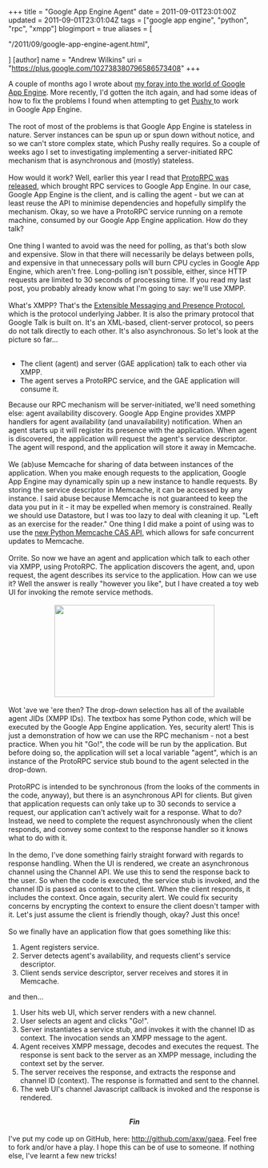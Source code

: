 +++
title = "Google App Engine Agent"
date = 2011-09-01T23:01:00Z
updated = 2011-09-01T23:01:04Z
tags = ["google app engine", "python", "rpc", "xmpp"]
blogimport = true 
aliases = [

  "/2011/09/google-app-engine-agent.html",

]
[author]
	name = "Andrew Wilkins"
	uri = "https://plus.google.com/102738380796586573408"
+++

A couple of months ago I wrote about <a href="http://blog.awilkins.id.au/2011/07/controlling-remote-agents-from-google.html">my foray into the world of Google App Engine</a>. More recently, I'd gotten the itch again, and had some ideas of how to fix the problems I found when attempting to get <a href="http://awilkins.id.au/pushy/">Pushy </a>to work in&nbsp;Google App Engine.<br /><br />The root of most of the problems is that&nbsp;Google App Engine&nbsp;is stateless in nature. Server instances can be spun up or spun down without notice, and so we can't store complex state, which Pushy really requires. So a couple of weeks ago I set to investigating implementing a server-initiated RPC mechanism that is asynchronous and (mostly) stateless.<br /><br />How would it work? Well, earlier this year I read that <a href="http://googleappengine.blogspot.com/2011/04/introducing-protorpc-for-writing-app.html">ProtoRPC was released</a>, which brought RPC services to Google App Engine. In our case, Google App Engine is the client, and is calling the agent - but we can at least reuse the API to minimise dependencies and hopefully simplify the mechanism. Okay, so we have a ProtoRPC service running on a remote machine, consumed by our Google App Engine application. How do they talk?<br /><br />One thing I wanted to avoid was the need for polling, as that's both slow and expensive. Slow in that there will necessarily be delays between polls, and expensive in that unnecessary polls will burn CPU cycles in Google App Engine, which aren't free. Long-polling isn't possible, either, since HTTP requests are limited to 30 seconds of processing time. If you read my last post, you probably already know what I'm going to say: we'll use XMPP.<br /><br />What's XMPP? That's the <a href="http://xmpp.org/">Extensible Messaging and Presence Protocol</a>, which is the protocol underlying Jabber. It is also the primary protocol that Google Talk is built on. It's an XML-based, client-server protocol, so peers do not talk directly to each other. It's also asynchronous. So let's look at the picture so far...<br /><br /><ul><li>The client (agent) and server (GAE application) talk to each other via XMPP.</li><li>The agent serves a ProtoRPC service, and the GAE application will consume it.</li></ul><div>Because our RPC mechanism will be server-initiated, we'll need something else: agent availability discovery. Google App Engine provides XMPP handlers for agent availability (and unavailability) notification. When an agent starts up it will register its presence with the application. When agent is discovered, the application will request the agent's service descriptor. The agent will respond, and the application will store it away in Memcache.</div><div><br /></div><div>We (ab)use Memcache for sharing of data between instances of the application. When you make enough requests to the application, Google App Engine may dynamically spin up a new instance to handle requests. By storing the service descriptor in Memcache, it can be accessed by any instance. I said abuse because Memcache is not guaranteed to keep the data you put in it - it may be expelled when memory is constrained. Really we should use Datastore, but I was too lazy to deal with cleaning it up. "Left as an exercise for the reader." One thing I did make a point of using was to use the <a href="http://goo.gl/cWCFe">new Python Memcache CAS API</a>, which allows for safe concurrent updates to Memcache.</div><div><br /></div><div>Orrite. So now we have an agent and application which talk to each other via XMPP, using ProtoRPC. The application discovers the agent, and, upon request, the agent describes its service to the application. How can we use it? Well the answer is really "however you like", but I have created a toy web UI for invoking the remote service methods.</div><div><br /></div><div class="separator" style="clear: both; text-align: center;"><a href="http://4.bp.blogspot.com/-zkjIreamSFI/Tl-XUqoJCcI/AAAAAAAAA5E/NABDROL0wmM/s1600/gaea-ui.png" imageanchor="1" style="margin-left: 1em; margin-right: 1em;"><img border="0" height="184" src="http://4.bp.blogspot.com/-zkjIreamSFI/Tl-XUqoJCcI/AAAAAAAAA5E/NABDROL0wmM/s320/gaea-ui.png" width="320" /></a></div><div><br /></div><div>Wot 'ave we 'ere then? The drop-down selection has all of the available agent JIDs (XMPP IDs). The textbox has some Python code, which will be executed by the Google App Engine application. Yes, security alert! This is just a demonstration of how we can use the RPC mechanism - not a best practice. When you hit "Go!", the code will be run by the application. But before doing so, the application will set a local variable "agent", which is an instance of the ProtoRPC service stub bound to the agent selected in the drop-down.</div><div><br /></div><div>ProtoRPC is intended to be synchronous (from the looks of the comments in the code, anyway), but there is an asynchronous API for clients. But given that application requests can only take up to 30 seconds to service a request, our application can't actively wait for a response. What to do? Instead, we need to complete the request asynchronously when the client responds, and convey some context to the response handler so it knows what to do with it.</div><div><br /></div><div>In the demo, I've done something fairly straight forward with regards to response handling. When the UI is rendered, we create an asynchronous channel using the Channel API. We use this to send the response back to the user. So when the code is executed, the service stub is invoked, and the channel ID is passed as context to the client. When the client responds, it includes the context. Once again, security alert. We could fix security concerns by encrypting the context to ensure the client doesn't tamper with it. Let's just assume the client is friendly though, okay? Just this once!</div><div><br /></div><div>So we finally have an application flow that goes something like this:</div><div><ol><li>Agent registers service.</li><li>Server detects agent's availability, and requests client's service descriptor.</li><li>Client sends service descriptor, server receives and stores it in Memcache.</li></ol></div><div>and then...</div><div><ol><li>User hits web UI, which server renders with a new channel.</li><li>User selects an agent and clicks "Go!".</li><li>Server instantiates a service stub, and invokes it with the channel ID as context. The invocation sends an XMPP message to the agent.</li><li>Agent receives XMPP message, decodes and executes the request. The response is sent back to the server as an XMPP message, including the context set by the server.</li><li>The server receives the response, and extracts the response and channel ID (context). The response is formatted and sent to the channel.</li><li>The web UI's channel Javascript callback is invoked and the response is rendered.</li></ol></div><div><br /></div><div style="text-align: center;"><b><i>Fin</i></b></div><div><br /></div><div>I've put my code up on GitHub, here:&nbsp;<a href="http://github.com/axw/gaea">http://github.com/axw/gaea</a>.&nbsp;Feel free to fork and/or have a play.&nbsp;I hope this can be of use to someone. If nothing else, I've learnt a few new tricks!</div>
